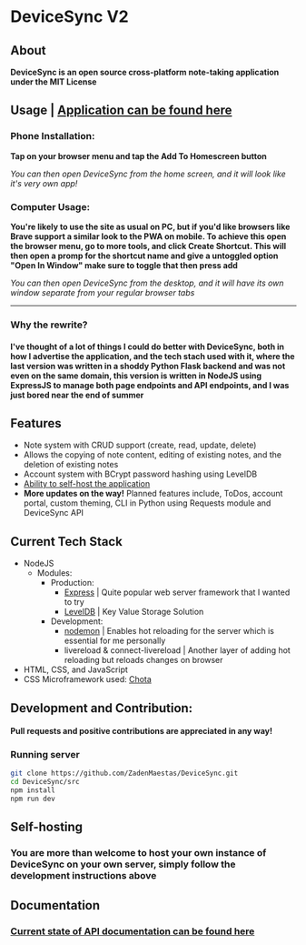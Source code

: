 # DeviceSync V2

## About

**DeviceSync is an open source cross-platform note-taking application under the MIT License**

## Usage | [Application can be found here](https://devicesync.theprotondev.repl.co)
### Phone Installation:
**Tap on your browser menu and tap the Add To Homescreen button**

_You can then open DeviceSync from the home screen, and it will look like it's very own app!_

### Computer Usage:
**You're likely to use the site as usual on PC, but if you'd like browsers like Brave support a similar look to the  PWA on mobile. To achieve this open the browser menu, go to more tools, and click Create Shortcut. This will then open a promp for the shortcut name and give a untoggled option "Open In Window" make sure to toggle that then press add**

_You can then open DeviceSync from the desktop, and it will have its own window separate from your regular browser tabs_

---

### Why the rewrite?

#### I've thought of a lot of things I could do better with DeviceSync, both in how I advertise the application, and the tech stach used with it, where the last version was written in a shoddy Python Flask backend and was not even on the same domain, this version is written in NodeJS using ExpressJS to manage both page endpoints and API endpoints, and I was just bored near the end of summer

## Features

- Note system with CRUD support (create, read, update, delete)
- Allows the copying of note content, editing of existing notes, and the deletion of existing notes
- Account system with BCrypt password hashing using LevelDB
- [Ability to self-host the application ](https://github.com/ZadenMaestas/DeviceSync#self-hosting)
- **More updates on the way!** Planned features include, ToDos, account portal, custom theming, CLI in Python
  using Requests module and DeviceSync API

## Current Tech Stack

- NodeJS
    - Modules:
        - Production:
            - [Express](https://expressjs.com) | Quite popular web server framework that I wanted to try
            - [LevelDB](https://github.com/Level/level) | Key Value Storage Solution
        - Development:
            - [nodemon](https://nodemon.io) | Enables hot reloading for the server which is essential for me personally
            - livereload & connect-livereload | Another layer of adding hot reloading but reloads changes on browser
- HTML, CSS, and JavaScript
- CSS Microframework used: [Chota](https://jenil.github.io/chota/)

## Development and Contribution:

#### Pull requests and positive contributions are appreciated in any way!

### Running server

```bash
git clone https://github.com/ZadenMaestas/DeviceSync.git
cd DeviceSync/src
npm install
npm run dev
```

## Self-hosting

### You are more than welcome to host your own instance of DeviceSync on your own server, simply follow the development instructions above

## Documentation

### [Current state of API documentation can be found here](https://github.com/ZadenMaestas/DeviceSync/blob/main/docs/documentation.md)
